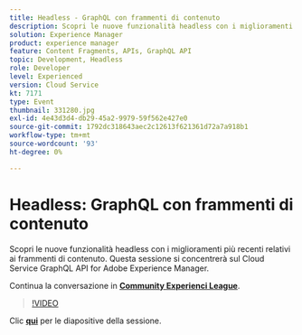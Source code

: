 ```yaml
---
title: Headless - GraphQL con frammenti di contenuto
description: Scopri le nuove funzionalità headless con i miglioramenti più recenti relativi ai frammenti di contenuto. Questa sessione si concentrerà sul Cloud Service GraphQL API for Adobe Experience Manager. Questa sessione è stata distribuita come parte dell’evento Contenuto Adobe Developers Live.
solution: Experience Manager
product: experience manager
feature: Content Fragments, APIs, GraphQL API
topic: Development, Headless
role: Developer
level: Experienced
version: Cloud Service
kt: 7171
type: Event
thumbnail: 331280.jpg
exl-id: 4e43d3d4-db29-45a2-9979-59f562e427e0
source-git-commit: 1792dc318643aec2c12613f621361d72a7a918b1
workflow-type: tm+mt
source-wordcount: '93'
ht-degree: 0%

---
```


# Headless: GraphQL con frammenti di contenuto

Scopri le nuove funzionalità headless con i miglioramenti più recenti relativi ai frammenti di contenuto. Questa sessione si concentrerà sul Cloud Service GraphQL API for Adobe Experience Manager.

Continua la conversazione in **[Community Experienci League](https://adobe.ly/36Yd3v6)**.

>[!VIDEO](https://video.tv.adobe.com/v/331280/?quality=12&learn=on&hidetitle=true)

Clic **[qui](/help/adobe-developers-live/assets/headless-graphql-content-fragments.pdf)** per le diapositive della sessione.
